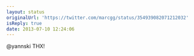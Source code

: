 ```yaml
---
layout: status
originalUrl: 'https://twitter.com/marcgg/status/354939082071212032'
isReply: true
date: 2013-07-10 12:24:06
---
```


@yannski THX!
